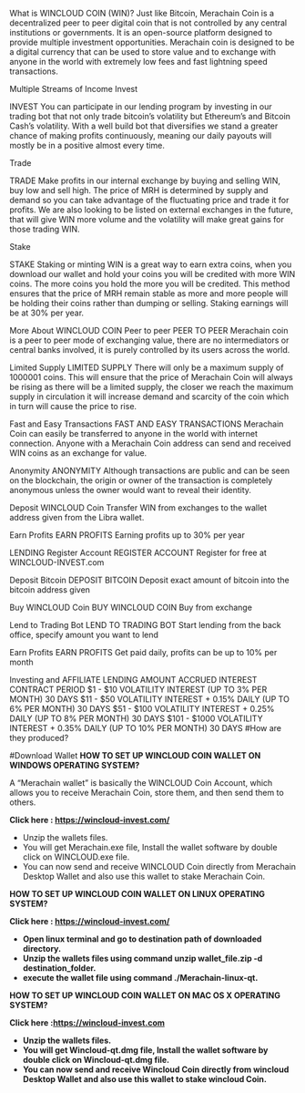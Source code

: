 What is WINCLOUD COIN (WIN)?
Just like Bitcoin, Merachain Coin is a decentralized peer to peer digital coin that is not controlled by any central institutions or governments. It is an open-source platform designed to provide multiple investment opportunities. Merachain coin is designed to be a digital currency that can be used to store value and to exchange with anyone in the world with extremely low fees and fast lightning speed transactions.

Multiple Streams of Income
Invest

INVEST
You can participate in our lending program by investing in our trading bot that not only trade bitcoin’s volatility but Ethereum’s and Bitcoin Cash’s volatility. With a well build bot that diversifies we stand a greater chance of making profits continuously, meaning our daily payouts will mostly be in a positive almost every time.

Trade

TRADE
Make profits in our internal exchange by buying and selling WIN, buy low and sell high. The price of MRH is determined by supply and demand so you can take advantage of the fluctuating price and trade it for profits. We are also looking to be listed on external exchanges in the future, that will give WIN more volume and the volatility will make great gains for those trading WIN.

Stake

STAKE
Staking or minting WIN is a great way to earn extra coins, when you download our wallet and hold your coins you will be credited with more WIN coins. The more coins you hold the more you will be credited. This method ensures that the price of MRH remain stable as more and more people will be holding their coins rather than dumping or selling. Staking earnings will be at 30% per year.

More About WINCLOUD COIN
Peer to peer
PEER TO PEER
Merachain coin is a peer to peer mode of exchanging value, there are no intermediators or central banks involved, it is purely controlled by its users across the world.

Limited Supply
LIMITED SUPPLY
There will only be a maximum supply of 1000001 coins. This will ensure that the price of Merachain Coin will always be rising as there will be a limited supply, the closer we reach the maximum supply in circulation it will increase demand and scarcity of the coin which in turn will cause the price to rise.

Fast and Easy Transactions
FAST AND EASY TRANSACTIONS
Merachain Coin can easily be transferred to anyone in the world with internet connection. Anyone with a Merachain Coin address can send and received WIN coins as an exchange for value.

Anonymity
ANONYMITY
Although transactions are public and can be seen on the blockchain, the origin or owner of the transaction is completely anonymous unless the owner would want to reveal their identity.

Deposit WINCLOUD Coin
Transfer WIN from exchanges to the wallet address given from the Libra wallet.

Earn Profits
EARN PROFITS
Earning profits up to 30% per year

LENDING
Register Account
REGISTER ACCOUNT
Register for free at WINCLOUD-INVEST.com

Deposit Bitcoin
DEPOSIT BITCOIN
Deposit exact amount of bitcoin into the bitcoin address given

Buy WINCLOUD Coin
BUY WINCLOUD COIN
Buy from exchange

Lend to Trading Bot
LEND TO TRADING BOT
Start lending from the back office, specify amount you want to lend

Earn Profits
EARN PROFITS
Get paid daily, profits can be up to 10% per month

Investing and AFFILIATE
LENDING AMOUNT	ACCRUED INTEREST	CONTRACT PERIOD
$1 - $10	VOLATILITY INTEREST (UP TO 3% PER MONTH)	30 DAYS
$11 - $50	VOLATILITY INTEREST + 0.15% DAILY (UP TO 6% PER MONTH)	30 DAYS
$51 - $100	VOLATILITY INTEREST + 0.25% DAILY (UP TO 8% PER MONTH)	30 DAYS
$101 - $1000	VOLATILITY INTEREST + 0.35% DAILY (UP TO 10% PER MONTH)	30 DAYS
#How are they produced?

#Download Wallet
<b>HOW TO SET UP WINCLOUD COIN WALLET ON WINDOWS OPERATING SYSTEM?</b>

A “Merachain wallet” is basically the WINCLOUD Coin Account, which allows you to receive Merachain Coin, store them, and then send them to others.

<b>Click here : https://wincloud-invest.com/</b>
- Unzip the wallets files.
- You will get Merachain.exe file, Install the wallet software by double click on WINCLOUD.exe file.
- You can now send and receive WINCLOUD Coin directly from Merachain Desktop Wallet and also use this wallet to stake Merachain Coin.

<b> HOW TO SET UP WINCLOUD COIN WALLET ON LINUX OPERATING SYSTEM?</b> 

<b>Click here : https://wincloud-invest.com/
- Open linux terminal and go to destination path of downloaded directory.
- Unzip the wallets files using command unzip wallet_file.zip -d destination_folder.
- execute the wallet file using command ./Merachain-linux-qt.

<b>HOW TO SET UP WINCLOUD COIN WALLET ON MAC OS X OPERATING SYSTEM?</b>

<b>Click here :https://wincloud-invest.com

- Unzip the wallets files.
- You will get Wincloud-qt.dmg file, Install the wallet software by double click on Wincloud-qt.dmg file.
- You can now send and receive Wincloud Coin directly from wincloud Desktop Wallet and also use this wallet to stake wincloud   Coin.



